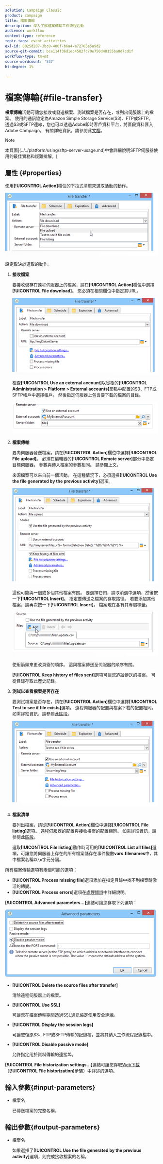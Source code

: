```yaml
---
solution: Campaign Classic
product: campaign
title: 檔案傳輸
description: 深入了解檔案傳輸工作流程活動
audience: workflow
content-type: reference
topic-tags: event-activities
exl-id: 8025d207-3bc0-400f-b6a4-a72765e5a9d2
source-git-commit: bce114f36d1ec4582fc79e750d48155ba0d7cd1f
workflow-type: tm+mt
source-wordcount: '537'
ht-degree: 1%

---
```


# 檔案傳輸{#file-transfer}

**檔案傳輸**活動可讓您接收或發送檔案、測試檔案是否存在，或列出伺服器上的檔案。 使用的通訊協定為Amazon Simple Storage Service(S3)、FTP或SFTP。
透過S3或SFTP連線，您也可以透過Adobe即時客戶資料平台，將區段資料匯入Adobe Campaign。 有關詳細資訊，請參閱此[文檔](https://experienceleague.adobe.com/docs/experience-platform/destinations/catalog/email-marketing/adobe-campaign.html)。

>[!NOTE]
>
>本頁面](../../platform/using/sftp-server-usage.md)中會詳細說明SFTP伺服器使用的最佳實務和疑難排解。[

## 屬性 {#properties}

使用&#x200B;**[!UICONTROL Action]**&#x200B;欄位的下拉式清單來選取活動的動作。

![](assets/file_transfert_action.png)

設定取決於選取的動作。

1. **接收檔案**

   要接收儲存在遠程伺服器上的檔案，請在&#x200B;**[!UICONTROL Action]**&#x200B;欄位中選擇&#x200B;**[!UICONTROL File download]**。 您必須在相關欄位中指定其URL。

   ![](assets/file_transfert_edit.png)

   檢查&#x200B;**[!UICONTROL Use an external account]**&#x200B;以從樹的&#x200B;**[!UICONTROL Administration > Platform > External accounts]**&#x200B;節點中配置的S3、FTP或SFTP帳戶中選擇帳戶。 然後指定伺服器上包含要下載的檔案的目錄。

   ![](assets/file_transfert_edit_external.png)

1. **檔案傳輸**

   要向伺服器發送檔案，請在&#x200B;**[!UICONTROL Action]**&#x200B;欄位中選擇&#x200B;**[!UICONTROL File upload]**。 必須在編輯器的&#x200B;**[!UICONTROL Remote server]**&#x200B;部分中指定目標伺服器。 參數與傳入檔案的參數相同。 請參閱上文。

   來源檔案可以來自前一個活動。 在這種情況下，必須選擇&#x200B;**[!UICONTROL Use the file generated by the previous activity]**&#x200B;選項。

   ![](assets/file_transfert_edit_send.png)

   這也可能與一個或多個其他檔案有關。 要選擇它們，請取消選中選項，然後按一下&#x200B;**[!UICONTROL Insert]**。 指定要傳送之檔案的存取路徑。 若要添加其他檔案，請再次按一下&#x200B;**[!UICONTROL Insert]**。 檔案現在各有其專屬標籤。

   ![](assets/file_transfert_source.png)

   使用箭頭來更改頁簽的順序。 這與檔案傳送至伺服器的順序有關。

   **[!UICONTROL Keep history of files sent]**&#x200B;選項可讓您追蹤傳送的檔案。 可從目錄存取此歷史記錄。

1. **測試以查看檔案是否存在**

   要測試檔案是否存在，請在&#x200B;**[!UICONTROL Action]**&#x200B;欄位中選擇&#x200B;**[!UICONTROL Test to see if file exists]**&#x200B;選項。 遠程伺服器的配置與檔案下載的配置相同。 如需詳細資訊，請參閱此[區段](#properties)。

   ![](assets/file_transfert_edit_test.png)

1. **檔案清單**

   要列出檔案，請從&#x200B;**[!UICONTROL Action]**&#x200B;欄位中選擇&#x200B;**[!UICONTROL File listing]**&#x200B;選項。 遠程伺服器的配置與接收檔案的配置相同。 如需詳細資訊，請參閱此[區段](#properties)。

   選取&#x200B;**[!UICONTROL File listing]**&#x200B;動作時可用的&#x200B;**[!UICONTROL List all files]**&#x200B;選項，可讓您將伺服器上存在的所有檔案儲存在事件變數&#x200B;**vars.filenames**&#x200B;中，其中檔案名稱以`\n`字元分隔。

所有檔案傳輸選項有兩個可能的選項：

* **[!UICONTROL Process missing file]**&#x200B;選項添加在指定目錄中找不到檔案時激活的轉變。
* **[!UICONTROL Process errors]**&#x200B;選項在[處理錯誤](../../workflow/using/monitoring-workflow-execution.md#processing-errors)中詳細說明。

**[!UICONTROL Advanced parameters...]**&#x200B;連結可讓您存取下列選項：

![](assets/file_transfert_advanced.png)

* **[!UICONTROL Delete the source files after transfer]**

   清除遠程伺服器上的檔案。

* **[!UICONTROL Use SSL]**

   可讓您在檔案傳輸期間透過SSL通訊協定使用安全連線。

* **[!UICONTROL Display the session logs]**

   可讓您復原S3、FTP或SFTP傳輸的記錄檔，並將其納入工作流程記錄檔中。

* **[!UICONTROL Disable passive mode]**

   允許指定用於資料傳輸的連接埠。

**[!UICONTROL File historization settings...]**&#x200B;連結可讓您存取[Web下載](../../workflow/using/web-download.md)（**[!UICONTROL File historization]**&#x200B;步驟）中詳述的選項。

## 輸入參數{#input-parameters}

* 檔案名

   已傳送檔案的完整名稱。

## 輸出參數{#output-parameters}

* 檔案名

   如果選擇了&#x200B;**[!UICONTROL Use the file generated by the previous activity]**&#x200B;選項，則完成接收檔案的名稱。
